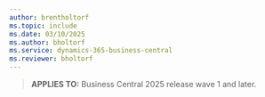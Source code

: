 ```yaml
---
author: brentholtorf
ms.topic: include
ms.date: 03/10/2025
ms.author: bholtorf
ms.service: dynamics-365-business-central
ms.reviewer: bholtorf
---
```

> **APPLIES TO:** Business Central 2025 release wave 1 and later.
